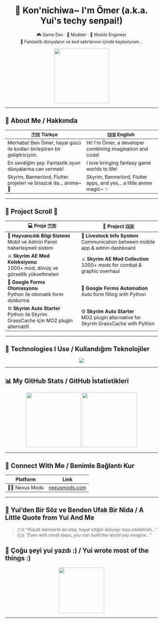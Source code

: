 <h1 align="center">🌸 Kon'nichiwa~ I'm Ömer (a.k.a. Yui's techy senpai!)</h1>

<p align="center">
  🎮 Game Dev · 🧠 Modder · 📱 Mobile Engineer  
  <br>
  🏯 Fantastik dünyaların ve kod satırlarının içinde kaybolurum...
</p>

<p align="center">
  <img src="https://media.tenor.com/bALtjR9cjCYAAAAj/anime.gif" height="180"/>
</p>

---

## 🍡 About Me / Hakkımda

| 🇹🇷 Türkçe                                                                 | 🇬🇧 English                                                                  |
|---------------------------------------------------------------------------|------------------------------------------------------------------------------|
| Merhaba! Ben Ömer, hayal gücü ile kodları birleştiren bir geliştiriciyim. | Hi! I'm Ömer, a developer combining imagination and code!                    |
| En sevdiğim şey: Fantastik oyun dünyalarına can vermek!                  | I love bringing fantasy game worlds to life!                                |
| Skyrim, Bannerlord, Flutter projeleri ve birazcık da... anime~ 🎀       | Skyrim, Bannerlord, Flutter apps, and yes... a little anime magic~ ✨       |

---

## 🎌 Project Scroll 📜

| 💻 Proje 🇹🇷                                                                                   | 🧠 Project 🇬🇧                                                                                |
|-----------------------------------------------------------------------------------------------|---------------------------------------------------------------------------------------------|
| 🐄 **Hayvancılık Bilgi Sistemi** <br> Mobil ve Admin Panel haberleşmeli sistem                | 🐄 **Livestock Info System** <br> Communication between mobile app & admin dashboard         |
| ⚔️ **Skyrim AE Mod Koleksiyonu** <br> 1000+ mod, dövüş ve görsellik yükseltmeleri             | ⚔️ **Skyrim AE Mod Collection** <br> 1000+ mods for combat & graphic overhaul                |
| 🤖 **Google Forms Otomasyonu** <br> Python ile otomatik form doldurma                         | 🤖 **Google Forms Automation** <br> Auto form filling with Python                            |
| ⚙ **Skyrim Auto Starter** <br> Python ile Skyrim GrassCache için MO2 plugin alternatifi       | ⚙ **Skyrim Auto Starter** <br> MO2 plugin alternative for Skyrim GrassCache with Python     |

---

## 🍥 Technologies I Use / Kullandığım Teknolojiler

<p align="center">
  <img src="https://skillicons.dev/icons?i=flutter,dart,cs,python,unity,firebase,vscode,github" />
</p>

---

## 📊 My GitHub Stats / GitHub İstatistikleri

<div align="center">
  <img src="https://github-readme-stats.vercel.app/api?username=CaptainChair000&show_icons=true&theme=tokyonight&hide_border=true" height="180"/>
  <img src="https://github-readme-stats.vercel.app/api/top-langs/?username=CaptainChair000&layout=compact&theme=tokyonight&hide_border=true" height="180"/>
</div>

---

## 💖 Connect With Me / Benimle Bağlantı Kur

| Platform         | Link |
|------------------|------|
| 🧙‍♂️ Nexus Mods    | [nexusmods.com](https://nexusmods.com/users/TheDarkGamers000) |

---

## 🌸 Yui’den Bir Söz ve Benden Ufak Bir Nida / A Little Quote from Yui And Me

> 🇹🇷 *"Küçük adımlarla da olsa, hayal ettiğin dünyayı inşa edebilirsin…"*  
> 🇬🇧 *"Even with small steps, you can build the world you imagine..."*

## 🌸 Çoğu şeyi yui yazdı :) / Yui wrote most of the things :)
<p align="center">
  <img src="https://media1.tenor.com/m/iSumE3JoYokAAAAC/vn-visual.gif" height="150"/>
</p>

---

